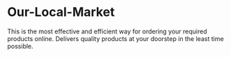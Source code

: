 # Our-Local-Market
This is the most effective and efficient way for ordering your required products online. Delivers quality products at your doorstep in the least time possible.
